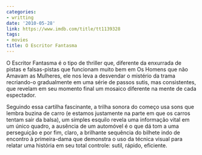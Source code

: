 ```yaml
---
categories:
- writting
date: '2010-05-28'
link: https://www.imdb.com/title/tt1139328
tags:
- movies
title: O Escritor Fantasma
---
```


O Escritor Fantasma é o tipo de thriller que, diferente da enxurrada de pistas e falsas-pistas que funcionam muito bem em Os Homens que não Amavam as Mulheres, ele nos leva a desvendar o mistério da trama recriando-o gradualmente em uma série de passos sutis, mas consistentes, que revelam em seu momento final um mosaico diferente na mente de cada espectador.

Seguindo essa cartilha fascinante, a trilha sonora do começo usa sons que lembra buzina de carro (e estamos justamente na parte em que os carros tentam sair da balsa), um simples esquilo revela uma informação vital em um único quadro, a ausência de um automóvel é o que dá tom a uma perseguição e por fim, claro, a brilhante sequência do bilhete indo de encontro à primeira-dama que demonstra o uso da técnica visual para relatar uma história em seu total controle: sutil, rápido, eficiente.
